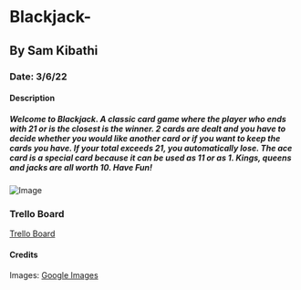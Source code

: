 # Blackjack-

## By Sam Kibathi
### Date: 3/6/22

#### Description
##### Welcome to Blackjack. A classic card game where the player who ends with 21 or is the closest is the winner. 2 cards are dealt and you have to decide whether you would like another card or if you want to keep the cards you have. If your total exceeds 21, you automatically lose. The ace card is a special card because it can be used as 11 or as 1. Kings, queens and jacks are all worth 10. Have Fun!

![Image](https://upload.wikimedia.org/wikipedia/commons/3/33/Blackjack21.jpg)

### Trello Board
[Trello Board](https://trello.com/b/N8vp3geL/blackjack-game)

#### Credits
Images: [Google Images](https://www.google.com/search?q=blackjack&rlz=1C1CHBF_enUS948US948&sxsrf=APq-WBtEyeXz2mPyVRo159JSXh6DA6GyZw:1646659354214&source=lnms&tbm=isch&sa=X&ved=2ahUKEwj9vv6OjLT2AhUnmeAKHYa1DPMQ_AUoAXoECAIQAw&biw=768&bih=387&dpr=2.5#imgrc=OK4hauJ1JaXfFM)